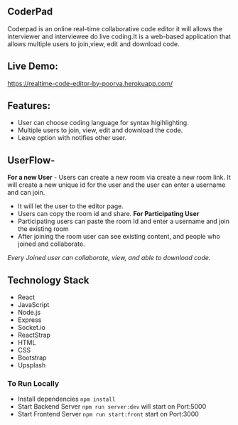 ## CoderPad

Coderpad is an online real-time collaborative code editor it will allows the interviewer and interviewee do live coding.It is a web-based application that allows multiple users to join,view, edit and download code.

## Live Demo:

https://realtime-code-editor-by-poorva.herokuapp.com/

## Features:

- User can choose coding language for syntax higihlighting.
- Multiple users to join, view, edit and download the code.
- Leave option with notifies other user.

## UserFlow-

**For a new User** -
Users can create a new room via create a new room link. It will create a new unique id for the user and the user can enter a username and can join.

- It will let the user to the editor page.
- Users can copy the room id and share.
  **For Participating User**
- Participating users can paste the room Id and enter a username and join the existing room
- After joining the room user can see existing content, and people who joined and collaborate.

_Every Joined user can collaborate, view, and able to download code._

## Technology Stack

- React
- JavaScript
- Node.js
- Express
- Socket.io
- ReactStrap
- HTML
- CSS
- Bootstrap
- Upsplash

### To Run Locally

- Install dependencies `npm install`
- Start Backend Server `npm run server:dev` will start on Port:5000
- Start Frontend Server `npm run start:front` start on Port:3000
